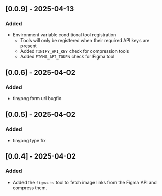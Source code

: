 ## [0.0.9] - 2025-04-13

### Added

- Environment variable conditional tool registration
  - Tools will only be registered when their required API keys are present
  - Added `TINIFY_API_KEY` check for compression tools
  - Added `FIGMA_API_TOKEN` check for Figma tool

## [0.0.6] - 2025-04-02

### Added

- tinypng form url bugfix

## [0.0.5] - 2025-04-02

### Added

- tinypng type fix

## [0.0.4] - 2025-04-02

### Added

- Added the `figma.ts` tool to fetch image links from the Figma API and compress them.
